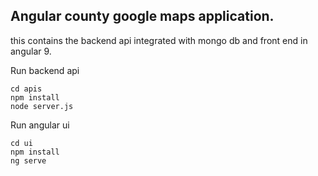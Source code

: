 ## Angular county google maps application.
this contains the backend api integrated with mongo db and front end in angular 9.  

Run backend api

```
cd apis
npm install 
node server.js
```

Run angular ui
```
cd ui
npm install 
ng serve
```

